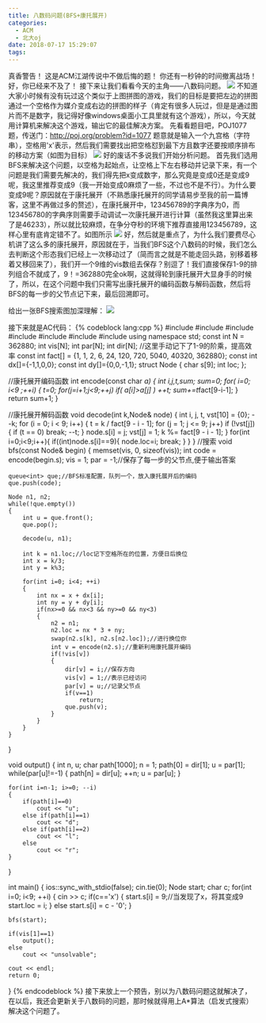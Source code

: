 ```yaml
---
title: 八数码问题(BFS+康托展开)
categories:
  - ACM
  - 北大oj
date: 2018-07-17 15:29:07
tags:
---
```


真香警告！ 这是ACM江湖传说中不做后悔的题！ 你还有一秒钟的时间撤离战场！ 好，你已经来不及了！ 接下来让我们看看今天的主角——八数码问题。 
![](/img/八数码1.jpg)
不知道大家小时候有没有玩过这个类似于上图拼图的游戏，我们的目标是要把左边的拼图通过一个空格作为媒介变成右边的拼图的样子（肯定有很多人玩过，但是是通过图片而不是数字，我记得好像windows桌面小工具里就有这个游戏），所以，今天就用计算机来解决这个游戏，输出它的最佳解决方案。 先看看题目吧，POJ1077题，传送门：http://poj.org/problem?id=1077 
题意就是输入一个九宫格（字符串），空格用'x'表示，然后我们需要找出把空格怼到最下方且数字还要按顺序排布的移动方案（如图为目标） 
![](/img/八数码2.jpg)
好的废话不多说我们开始分析问题。 首先我们选用BFS来解决这个问题，以空格为起始点，让空格上下左右移动并记录下来，有一个问题是我们需要先解决的，我们得先把x变成数字，那么究竟是变成0还是变成9呢，我这里推荐变成9（我一开始变成0麻烦了一些，不过也不是不行）。为什么要变成9呢？原因就在于康托展开（不熟悉康托展开的同学请易步至我的前一篇博客，这里不再做过多的赘述），在康托展开中，123456789的字典序为0，而123456780的字典序则需要手动调试一次康托展开进行计算（虽然我这里算出来了是46233），所以就比较麻烦，在争分夺秒的环境下推荐直接用123456789，这样心里有底肯定错不了。如图所示 
![](/img/八数码3.jpeg) 
好，然后就是重点了，为什么我们要费尽心机讲了这么多的康托展开，原因就在于，当我们BFS这个八数码的时候，我们怎么去判断这个形态我们已经上一次移动过了（简而言之就是不能走回头路，别移着移着又移回来了），我们开一个9维的vis数组去保存？别逗了！我们直接保存1-9的排列组合不就成了，9！=362880完全ok啊，这就得轮到康托展开大显身手的时候了，所以，在这个问题中我们只需写出康托展开的编码函数与解码函数，然后将BFS的每一步的父节点记下来，最后回溯即可。 

给出一张BFS搜索图加深理解： 
![](/img/八数码4.jpeg) 

接下来就是AC代码： 
{% codeblock lang:cpp %}
#include <cstring>
#include <iostream>
#include <algorithm>
#include <vector>
#include <stack>
#include <queue>
#include <string>
using namespace std;
const int N = 362880;
int vis[N];
int par[N];
int dir[N];
//这里手动记下了1-9的阶乘，提高效率
const int fact[] = {1, 1, 2, 6, 24, 120, 720, 5040, 40320, 362880};
const int dx[]={-1,1,0,0};
const int dy[]={0,0,-1,1};
struct Node {
    char s[9];
    int loc;
};
 
//康托展开编码函数
int encode(const char *a)
{
    int i,j,t,sum;
    sum=0;
    for( i=0; i<9 ;++i)
    {
        t=0;
        for(j=i+1;j<9;++j)
            if( a[i]>a[j] )
                ++t;
        sum+=t*fact[9-i-1];
    }
    return sum+1;
}
 
//康托展开解码函数
void decode(int k,Node& node) {
    int i, j, t, vst[10] = {0};
    --k;
    for (i = 0; i < 9; i++) {
        t = k / fact[9 - i - 1];
        for (j = 1; j <= 9; j++)
            if (!vst[j]) {
                if (t == 0) break;
                --t;
            }
        node.s[i] = j;
        vst[j] = 1;
        k %= fact[9 - i - 1];
    }
    for(int i=0;i<9;i++){
        if((int)node.s[i]==9){
            node.loc=i;
            break;
        }
    }
}
//搜索
void bfs(const Node& begin)
{
    memset(vis, 0, sizeof(vis));
    int code = encode(begin.s);
    vis = 1;
    par = -1;//保存了每一步的父节点,便于输出答案
 
    queue<int> que;//BFS标准配置，队列一个，放入康托展开后的编码
    que.push(code);
 
    Node n1, n2;
    while(!que.empty())
    {
        int u = que.front();
        que.pop();
 
        decode(u, n1);
 
        int k = n1.loc;//loc记下空格所在的位置，方便日后换位
        int x = k/3;
        int y = k%3;
 
        for(int i=0; i<4; ++i)
        {
            int nx = x + dx[i];
            int ny = y + dy[i];
            if(nx>=0 && nx<3 && ny>=0 && ny<3)
            {
                n2 = n1;
                n2.loc = nx * 3 + ny;
                swap(n2.s[k], n2.s[n2.loc]);//进行换位你
                int v = encode(n2.s);//重新利用康托展开编码
                if(!vis[v])
                {
                    dir[v] = i;//保存方向
                    vis[v] = 1;//表示已经访问
                    par[v] = u;//记录父节点
                    if(v==1)
                        return;
                    que.push(v);
                }
            }
        }
    }
}

void output()
{
    int n, u;
    char path[1000];
    n = 1;
    path[0] = dir[1];
    u = par[1];
    while(par[u]!=-1)
    {
        path[n] = dir[u];
        ++n;
        u = par[u];
    }
 
    for(int i=n-1; i>=0; --i)
    {
        if(path[i]==0)
            cout << "u";
        else if(path[i]==1)
            cout << "d";
        else if(path[i]==2)
            cout << "l";
        else
            cout << "r";
    }
}
 
int main()
{
    ios::sync_with_stdio(false);
    cin.tie(0);
    Node start;
    char c;
    for(int i=0; i<9; ++i)
    {
        cin >> c;
        if(c=='x')
        {
            start.s[i] = 9;//当发现了x，将其变成9
            start.loc = i;
        }
        else
            start.s[i] = c - '0';
    }
 
    bfs(start);
 
    if(vis[1]==1)
        output();
    else
        cout << "unsolvable";
 
    cout << endl;
    return 0;
}
{% endcodeblock %}
接下来放上一个预告，别以为八数码问题这就解决了，在以后，我还会更新关于八数码的问题，那时候就得用上A*算法（启发式搜索）解决这个问题了。